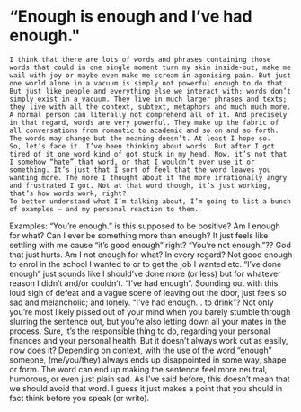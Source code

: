 # “Enough is enough and I’ve had enough."
	I think that there are lots of words and phrases containing those words that could in one single moment turn my skin inside-out, make me wail with joy or maybe even make me scream in agonising pain. But just one world alone in a vacuum is simply not powerful enough to do that. But just like people and everything else we interact with; words don’t simply exist in a vacuum. They live in much larger phrases and texts; they live with all the context, subtext, metaphors and much much more. A normal person can literally not comprehend all of it. And precisely in that regard, words are very powerful. They make up the fabric of all conversations from romantic to academic and so on and so forth. The words may change but the meaning doesn’t. At least I hope so.
	So, let’s face it. I’ve been thinking about words. But after I got tired of it one word kind of got stuck in my head. Now, it’s not that I somehow “hate” that word, or that I wouldn’t ever use it or something. It’s just that I sort of feel that the word leaves you wanting more. The more I thought about it the more irrationally angry and frustrated I got. Not at that word though, it’s just working, that’s how words work, right?
	To better understand what I’m talking about, I’m going to list a bunch of examples – and my personal reaction to them.
Examples: 
“You’re enough.” is this supposed to be positive? Am I enough for what? Can I ever be something more than enough? It just feels like settling with me cause “it’s good enough” right?
“You’re not enough.”?? God that just hurts. Am I not enough for what? In every regard? Not good enough to enrol in the school I wanted to or to get the job I wanted etc.
“I’ve done enough” just sounds like I should’ve done more (or less) but for whatever reason I didn’t and/or couldn’t.
“I’ve had enough”. Sounding out with this loud sigh of defeat and a vague scene of leaving out the door, just feels so sad and melancholic; and lonely.
“I’ve had enough... to drink”? Not only you’re most likely pissed out of your mind when you barely stumble through slurring the sentence out, but you’re also letting down all your mates in the process. Sure, it’s the responsible thing to do, regarding your personal finances and your personal health. But it doesn’t always work out as easily, now does it?
	Depending on context, with the use of the word “enough” someone, (me/you/they) always ends up disappointed in some way, shape or form. The word can end up making the sentence feel more neutral, humorous, or even just plain sad. As I’ve said before, this doesn’t mean that we should avoid that word. I guess it just makes a point that you should in fact think before you speak (or write).
